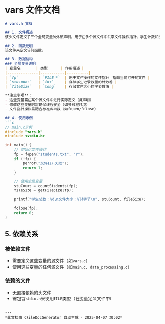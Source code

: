 # vars 文件文档

```markdown
# vars.h 文档

## 1. 文件概述
该头文件定义了三个全局变量的外部声明，用于在多个源文件中共享文件操作指针、学生计数和文件大小数据。通过extern关键字声明这些变量，允许其他文件访问其定义在其他模块中的全局实例。

## 2. 函数说明
该文件未定义任何函数。

## 3. 数据结构
### 全局变量说明
| 变量名       | 类型      | 作用描述 |
|--------------|-----------|----------|
| `fp`         | `FILE *`  | 用于文件操作的文件指针，指向当前打开的文件 |
| `stuCount`   | `int`     | 存储学生记录数量的计数器 |
| `fileSize`   | `long`    | 存储文件大小的字节数值 |

**注意事项**：
- 这些变量需在某个源文件中进行实际定义（非声明）
- 修改这些变量时需确保线程安全（如多线程环境）
- 文件指针操作需配合标准库函数（如fopen/fclose）

## 4. 使用示例
```c
// main.c示例
#include "vars.h"
#include <stdio.h>

int main() {
    // 初始化文件操作
    fp = fopen("students.txt", "r");
    if (!fp) {
        perror("文件打开失败");
        return 1;
    }

    // 使用全局变量
    stuCount = countStudents(fp);
    fileSize = getFileSize(fp);

    printf("学生总数：%d\n文件大小：%ld字节\n", stuCount, fileSize);

    fclose(fp);
    return 0;
}
```

## 5. 依赖关系
### 被依赖文件
- 需要定义这些变量的源文件（如`vars.c`）
- 使用这些变量的任何源文件（如`main.c`、`data_processing.c`）

### 依赖的文件
- 无直接依赖的头文件
- 需包含`stdio.h`来使用`FILE`类型（在变量定义文件中）
```

---
*此文档由 CFileDocGenerator 自动生成 - 2025-04-07 20:02*